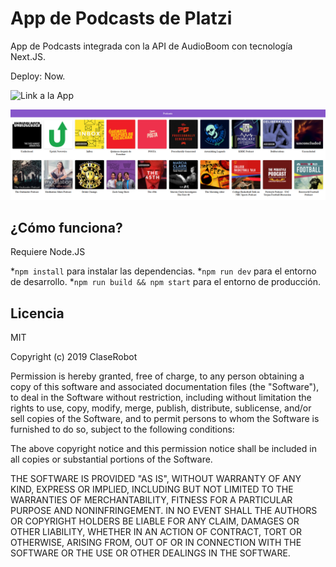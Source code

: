 # App de Podcasts de Platzi

App de Podcasts integrada con la API de AudioBoom con tecnología Next.JS.

Deploy: Now.

![Link a la App](https://podcast-ik4etfbqa.now.sh/)

![Captura de la App](./.readme-static/print.png)

## ¿Cómo funciona?

Requiere Node.JS

*`npm install` para instalar las dependencias.
*`npm run dev` para el entorno de desarrollo.
*`npm run build && npm start` para el entorno de producción.

## Licencia

MIT

Copyright (c) 2019 ClaseRobot

Permission is hereby granted, free of charge, to any person obtaining a copy
of this software and associated documentation files (the "Software"), to deal
in the Software without restriction, including without limitation the rights
to use, copy, modify, merge, publish, distribute, sublicense, and/or sell
copies of the Software, and to permit persons to whom the Software is
furnished to do so, subject to the following conditions:

The above copyright notice and this permission notice shall be included in all
copies or substantial portions of the Software.

THE SOFTWARE IS PROVIDED "AS IS", WITHOUT WARRANTY OF ANY KIND, EXPRESS OR
IMPLIED, INCLUDING BUT NOT LIMITED TO THE WARRANTIES OF MERCHANTABILITY,
FITNESS FOR A PARTICULAR PURPOSE AND NONINFRINGEMENT. IN NO EVENT SHALL THE
AUTHORS OR COPYRIGHT HOLDERS BE LIABLE FOR ANY CLAIM, DAMAGES OR OTHER
LIABILITY, WHETHER IN AN ACTION OF CONTRACT, TORT OR OTHERWISE, ARISING FROM,
OUT OF OR IN CONNECTION WITH THE SOFTWARE OR THE USE OR OTHER DEALINGS IN THE
SOFTWARE.